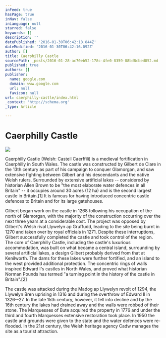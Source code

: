 ```yaml
---
inFeed: true
hasPage: true
inNav: false
inLanguage: null
starred: false
keywords: []
description: ''
datePublished: '2016-01-30T06:42:18.844Z'
dateModified: '2016-01-30T06:42:16.092Z'
author: []
title: Caerphilly Castle
sourcePath: _posts/2016-01-28-ac70eb52-178c-4fe0-8359-88bd8cbed852.md
published: true
authors: []
publisher:
  name: google.com
  domain: www.google.com
  url: null
  favicon: null
url: caerphilly-castle/index.html
_context: 'http://schema.org'
_type: Article

---
```

# Caerphilly Castle
![](https://the-grid-user-content.s3-us-west-2.amazonaws.com/082f9be5-8673-492b-b861-9877d1254fa7.jpg)

Caerphilly Castle (Welsh: Castell Caerffili) is a medieval
fortification in Caerphilly in South Wales. The castle was constructed by
Gilbert de Clare in the 13th century as part of his campaign to conquer
Glamorgan, and saw extensive fighting between Gilbert and his descendants and
the native Welsh rulers. Surrounded by extensive artificial lakes -- considered
by historian Allen Brown to be "the most elaborate water defences in all
Britain" -- it occupies around 30 acres (12 ha) and is the second largest
castle in Britain.\[1\] It is famous for having introduced concentric castle
defences to Britain and for its large gatehouses.

Gilbert began work on the castle in 1268 following his
occupation of the north of Glamorgan, with the majority of the construction
occurring over the next three years at a considerable cost. The project was
opposed by Gilbert's Welsh rival Llywelyn ap Gruffudd, leading to the site
being burnt in 1270 and taken over by royal officials in 1271\. Despite these
interruptions, Gilbert successfully completed the castle and took control of
the region. The core of Caerphilly Castle, including the castle's luxurious
accommodation, was built on what became a central island, surrounding by
several artificial lakes, a design Gilbert probably derived from that at
Kenilworth. The dams for these lakes were further fortified, and an island to
the west provided additional protection. The concentric rings of walls inspired
Edward I's castles in North Wales, and proved what historian Norman Pounds has
termed "a turning point in the history of the castle in Britain".\[2\]

The castle was attacked during the Madog ap Llywelyn revolt
of 1294, the Llywelyn Bren uprising in 1316 and during the overthrow of Edward
II in 1326--27\. In the late 15th century, however, it fell into decline and by
the 16th century the lakes had drained away and the walls were robbed of their
stone. The Marquesses of Bute acquired the property in 1776 and under the third
and fourth Marquesses extensive restoration took place. In 1950 the castle and
grounds were given to the state and the water defences were re-flooded. In the
21st century, the Welsh heritage agency Cadw manages the site as a tourist
attraction.